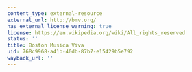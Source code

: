 ```yaml
---
content_type: external-resource
external_url: http://bmv.org/
has_external_license_warning: true
license: https://en.wikipedia.org/wiki/All_rights_reserved
status: ''
title: Boston Musica Viva
uid: 768c9968-a41b-40db-87b7-e15429b5e792
wayback_url: ''
---
```

